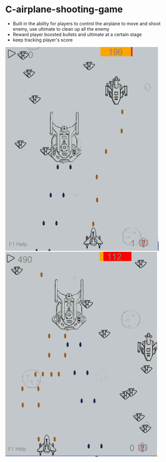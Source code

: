 # C-airplane-shooting-game
*	Built in the ability for players to control the airplane to move and shoot enemy, use ultimate to clean up all the enemy
*	Reward player boosted bullets and ultimate at a certain stage
* keep tracking player's score

<img src = "airplane%20shooting%20game/screenshot1.PNG" ><img src = "airplane%20shooting%20game/screenshot2.PNG">


